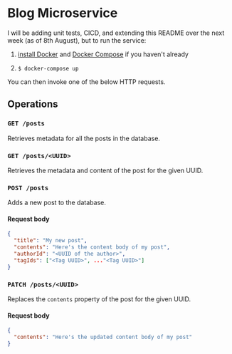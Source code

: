 # Blog Microservice

I will be adding unit tests, CICD, and extending this README over the next week (as of 8th August), but to run the service:

1. [install Docker](https://docs.docker.com/get-docker/) and [Docker Compose](https://docs.docker.com/compose/install/) if you haven't already

2. `$ docker-compose up`

You can then invoke one of the below HTTP requests.

## Operations

### `GET /posts`

Retrieves metadata for all the posts in the database.

### `GET /posts/<UUID>`

Retrieves the metadata and content of the post for the given UUID.

### `POST /posts`

Adds a new post to the database.

#### Request body

```json
{
  "title": "My new post",
  "contents": "Here's the content body of my post",
  "authorId": "<UUID of the author>",
  "tagIds": ["<Tag UUID>", ..."<Tag UUID>"]
}
```
### `PATCH /posts/<UUID>`

Replaces the `contents` property of the post for the given UUID.

#### Request body

```json
{
  "contents": "Here's the updated content body of my post"
}
```
